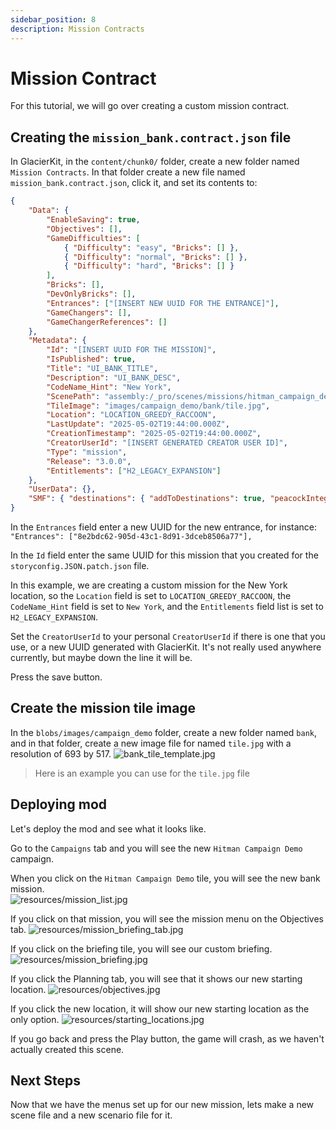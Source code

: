 ```yaml
---
sidebar_position: 8
description: Mission Contracts
---
```


# Mission Contract

For this tutorial, we will go over creating a custom mission contract.

## Creating the `mission_bank.contract.json` file

In GlacierKit, in the `content/chunk0/` folder, create a new folder named `Mission Contracts`. In that folder create a new file named `mission_bank.contract.json`, click it, and set its contents to:

```json
{
	"Data": {
		"EnableSaving": true,
		"Objectives": [],
		"GameDifficulties": [
			{ "Difficulty": "easy", "Bricks": [] },
			{ "Difficulty": "normal", "Bricks": [] },
			{ "Difficulty": "hard", "Bricks": [] }
		],
		"Bricks": [],
		"DevOnlyBricks": [],
		"Entrances": ["[INSERT NEW UUID FOR THE ENTRANCE]"],
		"GameChangers": [],
		"GameChangerReferences": []
	},
	"Metadata": {
		"Id": "[INSERT UUID FOR THE MISSION]",
		"IsPublished": true,
		"Title": "UI_BANK_TITLE",
		"Description": "UI_BANK_DESC",
		"CodeName_Hint": "New York",
		"ScenePath": "assembly:/_pro/scenes/missions/hitman_campaign_demo/mission_bank/scene_bank.entity",
		"TileImage": "images/campaign_demo/bank/tile.jpg",
		"Location": "LOCATION_GREEDY_RACCOON",
		"LastUpdate": "2025-05-02T19:44:00.000Z",
		"CreationTimestamp": "2025-05-02T19:44:00.000Z",
		"CreatorUserId": "[INSERT GENERATED CREATOR USER ID]",
		"Type": "mission",
		"Release": "3.0.0",
		"Entitlements": ["H2_LEGACY_EXPANSION"]
	},
	"UserData": {},
	"SMF": { "destinations": { "addToDestinations": true, "peacockIntegration": true, "narrativeContext": "Mission" } }
}
```

In the `Entrances` field enter a new UUID for the new entrance, for instance:
`"Entrances": ["8e2bdc62-905d-43c1-8d91-3dceb8506a77"],`    

In the `Id` field enter the same UUID for this mission that you created for the `storyconfig.JSON.patch.json` file.

In this example, we are creating a custom mission for the New York location, so the `Location` field is set to `LOCATION_GREEDY_RACCOON`, the `CodeName_Hint` field is set to `New York`, and the `Entitlements` field list is set to `H2_LEGACY_EXPANSION`.

Set the `CreatorUserId` to your personal `CreatorUserId` if there is one that you use, or a new UUID generated with GlacierKit. It's not really used anywhere currently, but maybe down the line it will be.    

Press the save button.

## Create the mission tile image
In the `blobs/images/campaign_demo` folder, create a new folder named `bank`, and in that folder, create a new image file for named `tile.jpg` with a resolution of 693 by 517.
![bank_tile_template.jpg](resources/bank_tile_template.jpg)
> Here is an example you can use for the `tile.jpg` file 

## Deploying mod
Let's deploy the mod and see what it looks like.

Go to the `Campaigns` tab and you will see the new `Hitman Campaign Demo` campaign.

When you click on the `Hitman Campaign Demo` tile, you will see the new bank mission.  
![resources/mission_list.jpg](resources/mission_list.jpg)

If you click on that mission, you will see the mission menu on the Objectives tab.
![resources/mission_briefing_tab.jpg](resources/mission_briefing_tab.jpg)

If you click on the briefing tile, you will see our custom briefing.
![resources/mission_briefing.jpg](resources/mission_briefing.jpg)

If you click the Planning tab, you will see that it shows our new starting location.
![resources/objectives.jpg](resources/objectives.jpg)

If you click the new location, it will show our new starting location as the only option.
![resources/starting_locations.jpg](resources/starting_locations.jpg)

If you go back and press the Play button, the game will crash, as we haven't actually created this scene.

## Next Steps
Now that we have the menus set up for our new mission, lets make a new scene file and a new scenario file for it.